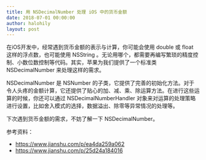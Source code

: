 ```yaml
---
title: 用 NSDecimalNumber 处理 iOS 中的货币金额
date: 2018-07-01 00:00:00
author: halohily
layout: post
---
```



在iOS开发中，经常遇到货币金额的表示与计算，你可能会使用 double 或 float 这样的浮点数，也可能使用 NSString 。无论用哪个，都需要再编写繁琐的精度控制、小数位数控制等代码。其实，苹果为我们提供了一个标准类 NSDecimalNumber 来处理这样的需求。

NSDecimalNumber 是 NSNumber 的子类，它提供了完善的初始化方法。对于令人头疼的金额计算，它还提供了贴心的加、减、乘、除运算方法。在进行这些运算的时候，你还可以通过 NSDecimalNumberHandler 对象来对运算的处理策略进行设置，比如舍入模式的选择，数据溢出、除零等异常情况的处理等。

下次遇到货币金额的需求，不妨了解一下 NSDecimalNumber。

参考资料：

- https://www.jianshu.com/p/ea4da259a062
- https://www.jianshu.com/p/25d24a184016
